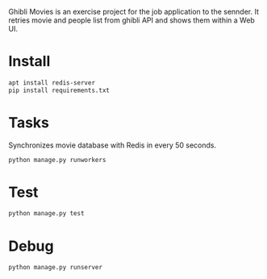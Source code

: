 Ghibli Movies is an exercise project for the job application to the sennder. It retries movie and people list from ghibli API and shows them within a Web UI.

# Install

```sh
apt install redis-server
pip install requirements.txt
```

# Tasks

Synchronizes movie database with Redis in every 50 seconds.

```sh
python manage.py runworkers 
```

# Test

```sh
python manage.py test 
```

# Debug

```sh
python manage.py runserver 
```

